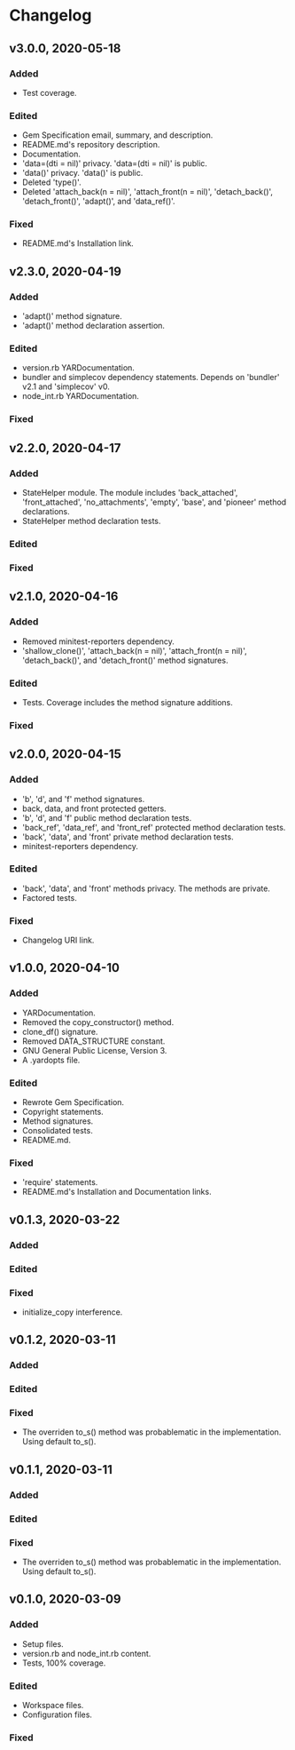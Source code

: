 # Changelog

## v3.0.0, 2020-05-18

### Added

- Test coverage.

### Edited

- Gem Specification email, summary, and description.
- README.md's repository description.
- Documentation.
- 'data=(dti = nil)' privacy. 'data=(dti = nil)' is public.
- 'data()' privacy. 'data()' is public.
- Deleted 'type()'.
- Deleted 'attach_back(n = nil)', 'attach_front(n = nil)', 'detach_back()', 
'detach_front()', 'adapt()', and 'data_ref()'.

### Fixed

- README.md's Installation link.

## v2.3.0, 2020-04-19

### Added

- 'adapt()' method signature.
- 'adapt()' method declaration assertion.

### Edited

- version.rb YARDocumentation.
- bundler and simplecov dependency statements. Depends on 'bundler' v2.1 and
 'simplecov' v0.
- node_int.rb YARDocumentation.

### Fixed

## v2.2.0, 2020-04-17

### Added

- StateHelper module. The module includes 'back_attached', 'front_attached', 
'no_attachments', 'empty', 'base', and 'pioneer' method declarations.
- StateHelper method declaration tests.

### Edited

### Fixed

## v2.1.0, 2020-04-16

### Added

- Removed minitest-reporters dependency.
- 'shallow_clone()', 'attach_back(n = nil)', 'attach_front(n = nil)', 
'detach_back()', and 'detach_front()' method signatures.

### Edited

- Tests. Coverage includes the method signature additions.

### Fixed

## v2.0.0, 2020-04-15

### Added

- 'b', 'd', and 'f' method signatures.
- back, data, and front protected getters.
- 'b', 'd', and 'f' public method declaration tests.
- 'back_ref', 'data_ref', and 'front_ref' protected method declaration tests.
- 'back', 'data', and 'front' private method declaration tests.
- minitest-reporters dependency.  

### Edited

- 'back', 'data', and 'front' methods privacy. The methods are private.
- Factored tests.

### Fixed

- Changelog URI link.

## v1.0.0, 2020-04-10

### Added

- YARDocumentation.
- Removed the copy_constructor() method.
- clone_df() signature.
- Removed DATA_STRUCTURE constant.
- GNU General Public License, Version 3.
- A .yardopts file.

### Edited

- Rewrote Gem Specification.
- Copyright statements.
- Method signatures.
- Consolidated tests.
- README.md.

### Fixed

- 'require' statements.
- README.md's Installation and Documentation links.

## v0.1.3, 2020-03-22

### Added

### Edited

### Fixed

- initialize_copy interference.

## v0.1.2, 2020-03-11

### Added

### Edited

### Fixed

- The overriden to_s() method was probablematic in the implementation. Using
 default to_s().

## v0.1.1, 2020-03-11

### Added

### Edited

### Fixed

- The overriden to_s() method was probablematic in the implementation. Using
 default to_s().

## v0.1.0, 2020-03-09

### Added

- Setup files.
- version.rb and node_int.rb content.
- Tests, 100% coverage.

### Edited

- Workspace files.
- Configuration files.

### Fixed